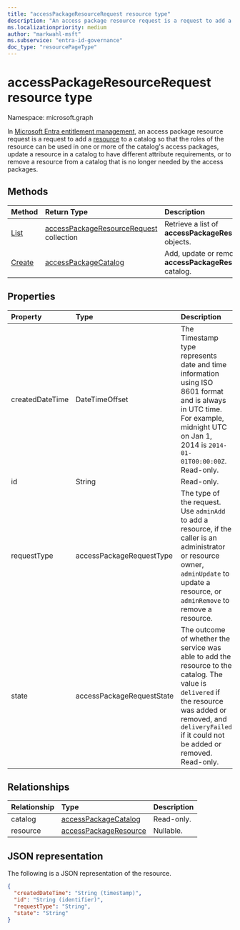 ```yaml
---
title: "accessPackageResourceRequest resource type"
description: "An access package resource request is a request to add a resource to a catalog so that the roles of the resource can be used in one or more of the catalog's access packages."
ms.localizationpriority: medium
author: "markwahl-msft"
ms.subservice: "entra-id-governance"
doc_type: "resourcePageType"
---
```


# accessPackageResourceRequest resource type

Namespace: microsoft.graph

In [Microsoft Entra entitlement management](entitlementmanagement-overview.md), an access package resource request is a request to add a [resource](accesspackageresource.md) to a catalog so that the roles of the resource can be used in one or more of the catalog's access packages, update a resource in a catalog to have different attribute requirements, or to remove a resource from a catalog that is no longer needed by the access packages.

## Methods

| Method       | Return Type | Description |
|:-------------|:------------|:------------|
| [List](../api/entitlementmanagement-list-resourcerequests.md) | [accessPackageResourceRequest](accesspackageresourcerequest.md) collection | Retrieve a list of **accessPackageResourceRequest** objects. |
| [Create](../api/entitlementmanagement-post-resourcerequests.md) | [accessPackageCatalog](accesspackageresourcerequest.md) | Add, update or remove a **accessPackageResource** from a catalog. |

## Properties

| Property     | Type        | Description |
|:-------------|:------------|:------------|
|createdDateTime|DateTimeOffset|The Timestamp type represents date and time information using ISO 8601 format and is always in UTC time. For example, midnight UTC on Jan 1, 2014 is `2014-01-01T00:00:00Z`. Read-only.|
|id|String| Read-only.|
|requestType|accessPackageRequestType|The type of the request. Use `adminAdd` to add a resource, if the caller is an administrator or resource owner, `adminUpdate` to update a resource, or `adminRemove` to remove a resource. |
|state|accessPackageRequestState| The outcome of whether the service was able to add the resource to the catalog.  The value is `delivered` if the resource was added or removed, and `deliveryFailed` if it could not be added or removed. Read-only.|

## Relationships

| Relationship | Type        | Description |
|:-------------|:------------|:------------|
|catalog|[accessPackageCatalog](accesspackagecatalog.md)| Read-only.|
|resource|[accessPackageResource](accesspackageresource.md)| Nullable.|


## JSON representation

The following is a JSON representation of the resource.

<!-- {
  "blockType": "resource",
  "optionalProperties": [

  ],
  "@odata.type": "microsoft.graph.accessPackageResourceRequest",
  "keyProperty": "id"
}-->

```json
{
  "createdDateTime": "String (timestamp)",
  "id": "String (identifier)",
  "requestType": "String",
  "state": "String"
}
```
